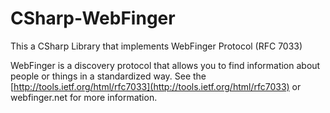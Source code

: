 CSharp-WebFinger
================

This a CSharp Library that implements  WebFinger Protocol (RFC 7033)

WebFinger is a discovery protocol that allows you to find information about people or things in a standardized way. See the [http://tools.ietf.org/html/rfc7033](http://tools.ietf.org/html/rfc7033) or webfinger.net for more information.